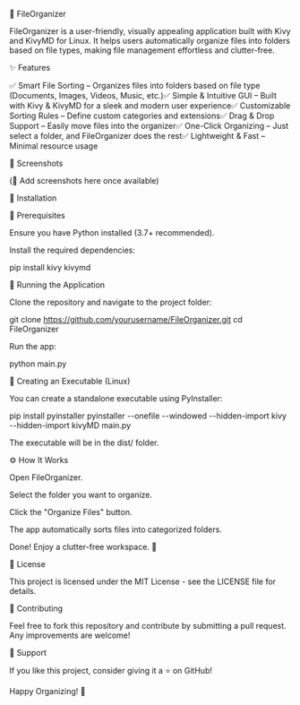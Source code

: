 📂 FileOrganizer

FileOrganizer is a user-friendly, visually appealing application built with Kivy and KivyMD for Linux. It helps users automatically organize files into folders based on file types, making file management effortless and clutter-free.

✨ Features

✅ Smart File Sorting – Organizes files into folders based on file type (Documents, Images, Videos, Music, etc.)✅ Simple & Intuitive GUI – Built with Kivy & KivyMD for a sleek and modern user experience✅ Customizable Sorting Rules – Define custom categories and extensions✅ Drag & Drop Support – Easily move files into the organizer✅ One-Click Organizing – Just select a folder, and FileOrganizer does the rest✅ Lightweight & Fast – Minimal resource usage

🎨 Screenshots

(📌 Add screenshots here once available)

🚀 Installation

🔹 Prerequisites

Ensure you have Python installed (3.7+ recommended).

Install the required dependencies:

pip install kivy kivymd

🔹 Running the Application

Clone the repository and navigate to the project folder:

git clone https://github.com/yourusername/FileOrganizer.git
cd FileOrganizer

Run the app:

python main.py

🔹 Creating an Executable (Linux)

You can create a standalone executable using PyInstaller:

pip install pyinstaller
pyinstaller --onefile --windowed --hidden-import kivy --hidden-import kivyMD main.py

The executable will be in the dist/ folder.

⚙️ How It Works

Open FileOrganizer.

Select the folder you want to organize.

Click the "Organize Files" button.

The app automatically sorts files into categorized folders.

Done! Enjoy a clutter-free workspace. 🎉

📜 License

This project is licensed under the MIT License - see the LICENSE file for details.

🤝 Contributing

Feel free to fork this repository and contribute by submitting a pull request. Any improvements are welcome!

🌟 Support

If you like this project, consider giving it a ⭐ on GitHub!

Happy Organizing! 🎯

